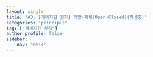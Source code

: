 ```yaml
---
layout: single
title: "#3. [개체지향 원칙] 개방-폐쇄(Open-Closed)(작성중)"
categories: "principle"
tag: ["개체지향 원칙"]
author_profile: false
sidebar: 
    nav: "docs"
---
```


